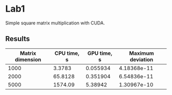 # Lab1

Simple square matrix multiplication with CUDA.

## Results

| Matrix dimension | CPU time, s | GPU time, s | Maximum deviation |
| --- | --- | --- | --- |
| 1000 | 3.3783 | 0.055934 | 4.18368e-11 |
| 2000 | 65.8128 | 0.351904 | 6.54836e-11 |
| 5000 | 1574.09 | 5.38942 | 1.30967e-10 |
